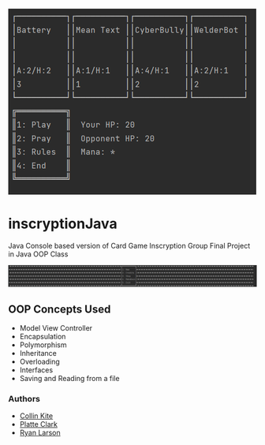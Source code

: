 ![in Game Menu](imgs/Game.png)
# inscryptionJava
Java Console based version of Card Game Inscryption
Group Final Project in Java OOP Class
 

![Main Menu](imgs/Menu.png)
## OOP Concepts Used
- Model View Controller
- Encapsulation
- Polymorphism
- Inheritance
- Overloading
- Interfaces
- Saving and Reading from a file

### Authors
- [Collin Kite](https://github.com/CollinKite)
- [Platte Clark](https://github.com/PlatteClark)
- [Ryan Larson](https://github.com/AfricanRhino132)
